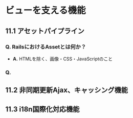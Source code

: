# ビューを支える機能
## 11.1 アセットパイプライン
### Q. RailsにおけるAssetとは何か？
- **A.** HTMLを除く、画像・CSS・JavaScriptのこと
### Q. 

## 11.2 非同期更新Ajax、キャッシング機能
## 11.3 i18n国際化対応機能